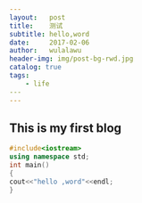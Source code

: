 ```yaml
---
layout:   post
title:    测试
subtitle: hello,word
date:     2017-02-06
author:   wulalawu
header-img: img/post-bg-rwd.jpg
catalog: true
tags:
    - life
​---
---
```


## This is my first blog



```c++
#include<iostream>
using namespace std;
int main()
{
cout<<"hello ,word"<<endl;
}
```

